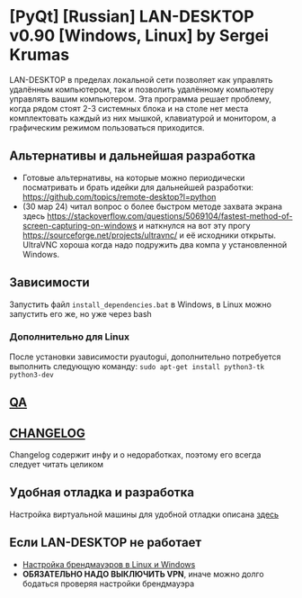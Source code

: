 
# [PyQt] [Russian] LAN-DESKTOP v0.90 [Windows, Linux] by Sergei Krumas

LAN-DESKTOP в пределах локальной сети позволяет как управлять удалённым компьютером, так и позволить удалённому компьютеру управлять вашим компьютером. Эта программа решает проблему, когда рядом стоят 2-3 системных блока и на столе нет места комплектовать каждый из них мышкой, клавиатурой и монитором, а графическим режимом пользоваться приходится.


## Альтернативы и дальнейшая разработка
- Готовые альтернативы, на которые можно периодически посматривать и брать идейки для дальнейшей разработки: https://github.com/topics/remote-desktop?l=python
- (30 мар 24) читал вопрос о более быстром методе захвата экрана здесь https://stackoverflow.com/questions/5069104/fastest-method-of-screen-capturing-on-windows и наткнулся на вот эту прогу https://sourceforge.net/projects/ultravnc/ и её исходники открыты. UltraVNC хороша когда надо подружить два компа у установленной Windows.


## Зависимости
Запустить файл `install_dependencies.bat` в Windows, в Linux можно запустить его же, но уже через bash

### Дополнительно для Linux
После установки зависимости pyautogui, дополнительно потребуется выполнить следующую команду:
`sudo apt-get install python3-tk python3-dev`


## [QA](QA.md)

## [CHANGELOG](CHANGELOG.md)
Changelog содержит инфу и о недоработках, поэтому его всегда следует читать целиком

## Удобная отладка и разработка
Настройка виртуальной машины для удобной отладки описана [здесь](DEBUG_UX.md)

## Если LAN-DESKTOP не работает
- [Настройка брендмауэров в Linux и Windows](TROUBLESHOOTING.md)
- **ОБЯЗАТЕЛЬНО НАДО ВЫКЛЮЧИТЬ VPN**, иначе можно долго бодаться проверяя настройки брендмауэра
